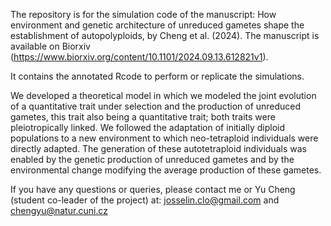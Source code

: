The repository is for the simulation code of the manuscript: How environment and genetic architecture of unreduced gametes shape the establishment of autopolyploids, by Cheng et al. (2024). The manuscript is available on Biorxiv (https://www.biorxiv.org/content/10.1101/2024.09.13.612821v1).

It contains the annotated Rcode to perform or replicate the simulations.

We developed a theoretical model in which we modeled the joint evolution of a quantitative trait under selection and the production of unreduced gametes, this trait also being a quantitative trait; both traits were pleiotropically linked. We followed the adaptation of initially diploid populations to a new environment to which neo-tetraploid individuals were directly adapted. The generation of these autotetraploid individuals was enabled by the genetic production of unreduced gametes and by the environmental change modifying the average production of these gametes.

If you have any questions or queries, please contact me or Yu Cheng (student co-leader of the project) at: josselin.clo@gmail.com and chengyu@natur.cuni.cz
